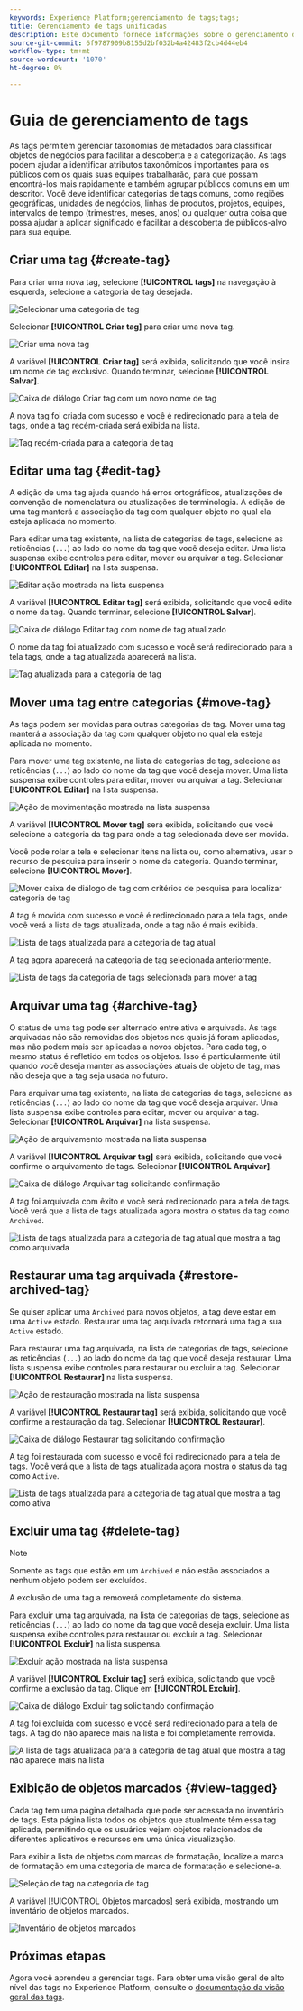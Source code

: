 ```yaml
---
keywords: Experience Platform;gerenciamento de tags;tags;
title: Gerenciamento de tags unificadas
description: Este documento fornece informações sobre o gerenciamento de tags unificadas no Adobe Experience Cloud
source-git-commit: 6f9787909b8155d2bf032b4a42483f2cb4d44eb4
workflow-type: tm+mt
source-wordcount: '1070'
ht-degree: 0%

---
```


# Guia de gerenciamento de tags

As tags permitem gerenciar taxonomias de metadados para classificar objetos de negócios para facilitar a descoberta e a categorização. As tags podem ajudar a identificar atributos taxonômicos importantes para os públicos com os quais suas equipes trabalharão, para que possam encontrá-los mais rapidamente e também agrupar públicos comuns em um descritor. Você deve identificar categorias de tags comuns, como regiões geográficas, unidades de negócios, linhas de produtos, projetos, equipes, intervalos de tempo (trimestres, meses, anos) ou qualquer outra coisa que possa ajudar a aplicar significado e facilitar a descoberta de públicos-alvo para sua equipe. 

## Criar uma tag {#create-tag}

Para criar uma nova tag, selecione **[!UICONTROL tags]** na navegação à esquerda, selecione a categoria de tag desejada.

![Selecionar uma categoria de tag](./images/tag-selection.png)

Selecionar **[!UICONTROL Criar tag]** para criar uma nova tag.

![Criar uma nova tag](./images/new-tag.png)

A variável **[!UICONTROL Criar tag]** será exibida, solicitando que você insira um nome de tag exclusivo. Quando terminar, selecione **[!UICONTROL Salvar]**.

![Caixa de diálogo Criar tag com um novo nome de tag](./images/create-tag-dialog.png)

A nova tag foi criada com sucesso e você é redirecionado para a tela de tags, onde a tag recém-criada será exibida na lista.

![Tag recém-criada para a categoria de tag](./images/new-tag-listed.png)

## Editar uma tag {#edit-tag}

A edição de uma tag ajuda quando há erros ortográficos, atualizações de convenção de nomenclatura ou atualizações de terminologia. A edição de uma tag manterá a associação da tag com qualquer objeto no qual ela esteja aplicada no momento.

Para editar uma tag existente, na lista de categorias de tags, selecione as reticências (`...`) ao lado do nome da tag que você deseja editar. Uma lista suspensa exibe controles para editar, mover ou arquivar a tag. Selecionar **[!UICONTROL Editar]** na lista suspensa.

![Editar ação mostrada na lista suspensa](./images/edit-action.png)

A variável **[!UICONTROL Editar tag]** será exibida, solicitando que você edite o nome da tag. Quando terminar, selecione **[!UICONTROL Salvar]**.

![Caixa de diálogo Editar tag com nome de tag atualizado](./images/edit-dialog.png)

O nome da tag foi atualizado com sucesso e você será redirecionado para a tela tags, onde a tag atualizada aparecerá na lista.

![Tag atualizada para a categoria de tag](./images/updated-tag-listed.png)

## Mover uma tag entre categorias {#move-tag}

As tags podem ser movidas para outras categorias de tag. Mover uma tag manterá a associação da tag com qualquer objeto no qual ela esteja aplicada no momento.

Para mover uma tag existente, na lista de categorias de tag, selecione as reticências (`...`) ao lado do nome da tag que você deseja mover. Uma lista suspensa exibe controles para editar, mover ou arquivar a tag. Selecionar **[!UICONTROL Editar]** na lista suspensa.

![Ação de movimentação mostrada na lista suspensa](./images/move-action.png)

A variável **[!UICONTROL Mover tag]** será exibida, solicitando que você selecione a categoria da tag para onde a tag selecionada deve ser movida.

Você pode rolar a tela e selecionar itens na lista ou, como alternativa, usar o recurso de pesquisa para inserir o nome da categoria. Quando terminar, selecione **[!UICONTROL Mover]**.

![Mover caixa de diálogo de tag com critérios de pesquisa para localizar categoria de tag](./images/move-dialog.png)

A tag é movida com sucesso e você é redirecionado para a tela tags, onde você verá a lista de tags atualizada, onde a tag não é mais exibida.

![Lista de tags atualizada para a categoria de tag atual](./images/current-tag-category.png)

A tag agora aparecerá na categoria de tag selecionada anteriormente.

![Lista de tags da categoria de tags selecionada para mover a tag](./images/moved-to-tag-category.png)

## Arquivar uma tag {#archive-tag}

O status de uma tag pode ser alternado entre ativa e arquivada. As tags arquivadas não são removidas dos objetos nos quais já foram aplicadas, mas não podem mais ser aplicadas a novos objetos. Para cada tag, o mesmo status é refletido em todos os objetos. Isso é particularmente útil quando você deseja manter as associações atuais de objeto de tag, mas não deseja que a tag seja usada no futuro.

Para arquivar uma tag existente, na lista de categorias de tags, selecione as reticências (`...`) ao lado do nome da tag que você deseja arquivar. Uma lista suspensa exibe controles para editar, mover ou arquivar a tag. Selecionar **[!UICONTROL Arquivar]** na lista suspensa.

![Ação de arquivamento mostrada na lista suspensa](./images/archive-action.png)

A variável **[!UICONTROL Arquivar tag]** será exibida, solicitando que você confirme o arquivamento de tags. Selecionar **[!UICONTROL Arquivar]**.

![Caixa de diálogo Arquivar tag solicitando confirmação](./images/archive-dialog.png)

A tag foi arquivada com êxito e você será redirecionado para a tela de tags. Você verá que a lista de tags atualizada agora mostra o status da tag como `Archived`.

![Lista de tags atualizada para a categoria de tag atual que mostra a tag como arquivada](./images/archive-status.png)

## Restaurar uma tag arquivada {#restore-archived-tag}

Se quiser aplicar uma `Archived` para novos objetos, a tag deve estar em uma `Active` estado. Restaurar uma tag arquivada retornará uma tag a sua `Active` estado.

Para restaurar uma tag arquivada, na lista de categorias de tags, selecione as reticências (`...`) ao lado do nome da tag que você deseja restaurar. Uma lista suspensa exibe controles para restaurar ou excluir a tag. Selecionar **[!UICONTROL Restaurar]** na lista suspensa.

![Ação de restauração mostrada na lista suspensa](./images/restore-action.png)

A variável **[!UICONTROL Restaurar tag]** será exibida, solicitando que você confirme a restauração da tag. Selecionar **[!UICONTROL Restaurar]**.

![Caixa de diálogo Restaurar tag solicitando confirmação](./images/restore-dialog.png)

A tag foi restaurada com sucesso e você foi redirecionado para a tela de tags. Você verá que a lista de tags atualizada agora mostra o status da tag como `Active`.

![Lista de tags atualizada para a categoria de tag atual que mostra a tag como ativa](./images/restored-active-status.png)

## Excluir uma tag {#delete-tag}

>[!NOTE]
>
>Somente as tags que estão em um `Archived` e não estão associados a nenhum objeto podem ser excluídos.

A exclusão de uma tag a removerá completamente do sistema.

Para excluir uma tag arquivada, na lista de categorias de tags, selecione as reticências (`...`) ao lado do nome da tag que você deseja excluir. Uma lista suspensa exibe controles para restaurar ou excluir a tag. Selecionar **[!UICONTROL Excluir]** na lista suspensa.

![Excluir ação mostrada na lista suspensa](./images/delete-action.png)

A variável **[!UICONTROL Excluir tag]** será exibida, solicitando que você confirme a exclusão da tag. Clique em **[!UICONTROL Excluir]**.

![Caixa de diálogo Excluir tag solicitando confirmação](./images/delete-dialog.png)

A tag foi excluída com sucesso e você será redirecionado para a tela de tags. A tag do não aparece mais na lista e foi completamente removida.

![A lista de tags atualizada para a categoria de tag atual que mostra a tag não aparece mais na lista](./images/deleted-updated-list.png)

## Exibição de objetos marcados {#view-tagged}

Cada tag tem uma página detalhada que pode ser acessada no inventário de tags. Esta página lista todos os objetos que atualmente têm essa tag aplicada, permitindo que os usuários vejam objetos relacionados de diferentes aplicativos e recursos em uma única visualização.

Para exibir a lista de objetos com marcas de formatação, localize a marca de formatação em uma categoria de marca de formatação e selecione-a.

![Seleção de tag na categoria de tag](./images/view-tag-selection.png)

A variável [!UICONTROL Objetos marcados] será exibida, mostrando um inventário de objetos marcados.

![Inventário de objetos marcados](./images/tagged-objects.png)

## Próximas etapas

Agora você aprendeu a gerenciar tags. Para obter uma visão geral de alto nível das tags no Experience Platform, consulte o [documentação da visão geral das tags](../overview.md).
